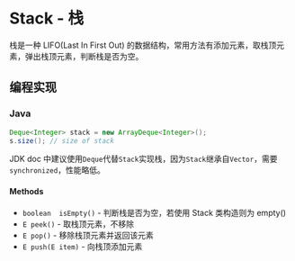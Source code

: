 # Stack - 栈

栈是一种 LIFO(Last In First Out) 的数据结构，常用方法有添加元素，取栈顶元素，弹出栈顶元素，判断栈是否为空。

## 编程实现


### Java

```java
Deque<Integer> stack = new ArrayDeque<Integer>();
s.size(); // size of stack
```

JDK doc 中建议使用`Deque`代替`Stack`实现栈，因为`Stack`继承自`Vector`，需要`synchronized`，性能略低。

#### Methods

- `boolean	isEmpty()` - 判断栈是否为空，若使用 Stack 类构造则为 empty()
- `E peek()` - 取栈顶元素，不移除
- `E pop()` - 移除栈顶元素并返回该元素
- `E push(E item)` - 向栈顶添加元素
